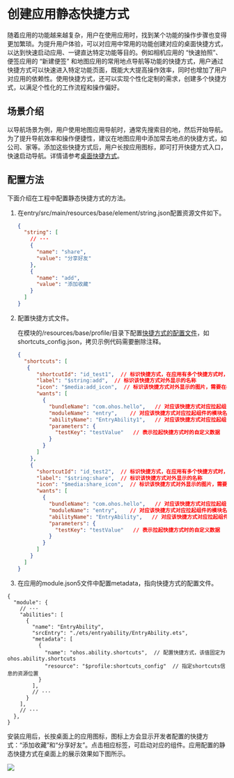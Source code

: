 # 创建应用静态快捷方式
<!--Kit: Ability Kit-->
<!--Subsystem: BundleManager-->
<!--Owner: @wanghang904-->
<!--Designer: @hanfeng6-->
<!--Tester: @kongjing2-->
<!--Adviser: @Brilliantry_Rui-->

随着应用的功能越来越复杂，用户在使用应用时，找到某个功能的操作步骤也变得更加繁琐。为提升用户体验，可以对应用中常用的功能创建对应的桌面快捷方式，以达到快速启动应用、一键直达特定功能等目的。例如相机应用的 “快速拍照”、便签应用的 “新建便签” 和地图应用的常用地点导航等功能的快捷方式，用户通过快捷方式可以快速进入特定功能页面，既能大大提高操作效率，同时也增加了用户对应用的依赖性。使用快捷方式，还可以实现个性化定制的需求，创建多个快捷方式，以满足个性化的工作流程和操作偏好。

## 场景介绍

以导航场景为例，用户使用地图应用导航时，通常先搜索目的地，然后开始导航。为了提升导航效率和操作便捷性，建议在地图应用中添加常去地点的快捷方式，如公司、家等。添加这些快捷方式后，用户长按应用图标，即可打开快捷方式入口，快速启动导航。详情请参考[桌面快捷方式](https://developer.huawei.com/consumer/cn/doc/best-practices/bpta-desktop-shortcuts)。

## 配置方法

下面介绍在工程中配置静态快捷方式的方法。

1. 在entry/src/main/resources/base/element/string.json配置资源文件如下。
    ```json
    {
      "string": [
        // ···
        {
          "name": "share",
          "value": "分享好友"
        },
        {
          "name": "add",
          "value": "添加收藏"
        }
      ]
    }
    ```


2. 配置快捷方式文件。

    在模块的/resources/base/profile/目录下配置[快捷方式的配置文件](module-configuration-file.md#shortcuts标签)，如shortcuts_config.json，拷贝示例代码需要删除注释。

    ```json
    {
      "shortcuts": [
       {
          "shortcutId": "id_test1",  // 标识快捷方式，在应用有多个快捷方式时，该字段可作为快捷方式的唯一标识符，不支持通过资源索引的方式（$string）配置该字段
          "label": "$string:add",  // 标识该快捷方式对外显示的名称
          "icon": "$media:add_icon",  // 标识该快捷方式对外显示的图片，需要在entry/src/main/resources/base/media中添加名称为add_icon的图片
          "wants": [
            {
              "bundleName": "com.ohos.hello",   // 对应该快捷方式对应拉起组件的包名
              "moduleName": "entry",    // 对应该快捷方式对应拉起组件的模块名
              "abilityName": "EntryAbility1",   // 对应该快捷方式对应拉起组件的组件名
              "parameters": {
                "testKey": "testValue"   // 表示拉起快捷方式时的自定义数据
              }
            }
          ]
        },
        {
          "shortcutId": "id_test2",  // 标识快捷方式，在应用有多个快捷方式时，该字段可作为快捷方式的唯一标识符，不支持通过资源索引的方式（$string）配置该字段
          "label": "$string:share",  // 标识该快捷方式对外显示的名称
          "icon": "$media:share_icon",  // 标识该快捷方式对外显示的图片，需要在entry/src/main/resources/base/media中添加名称为share_icon的图片
          "wants": [
            {
              "bundleName": "com.ohos.hello",   // 对应该快捷方式对应拉起组件的包名
              "moduleName": "entry",    // 对应该快捷方式对应拉起组件的模块名
              "abilityName": "EntryAbility",   // 对应该快捷方式对应拉起组件的组件名
              "parameters": {
                "testKey": "testValue"   // 表示拉起快捷方式时的自定义数据
              }
            }
          ]
        }
      ]
    }
    ```

3. 在应用的module.json5文件中配置metadata，指向快捷方式的配置文件。

    <!-- @[typical_scenario_configuration](https://gitcode.com/openharmony/applications_app_samples/blob/master/code/DocsSample/bmsSample/TypicalScenarioConfiguration/entry/src/main/module.json5) -->

``` JSON5
{
  "module": {
	// ···
    "abilities": [
      {
        "name": "EntryAbility",
        "srcEntry": "./ets/entryability/EntryAbility.ets",
        "metadata": [
          {
            "name": "ohos.ability.shortcuts",  // 配置快捷方式，该值固定为ohos.ability.shortcuts
            "resource": "$profile:shortcuts_config"  // 指定shortcuts信息的资源位置
          }
        ],
		// ···
      }
    ],
	// ···
  },
}
```


安装应用后，长按桌面上的应用图标，图标上方会显示开发者配置的快捷方式：“添加收藏”和“分享好友”。点击相应标签，可启动对应的组件。应用配置的静态快捷方式在桌面上的展示效果如下图所示。

<img src="figures/shortcut_display.jpg"/>

